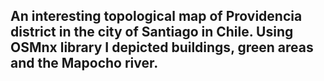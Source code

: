 ## An interesting topological map of Providencia district in the city of Santiago in Chile. Using OSMnx library I depicted buildings, green areas and the Mapocho river.
